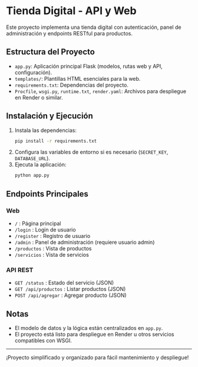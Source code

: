 # Tienda Digital - API y Web

Este proyecto implementa una tienda digital con autenticación, panel de administración y endpoints RESTful para productos.

## Estructura del Proyecto

- `app.py`: Aplicación principal Flask (modelos, rutas web y API, configuración).
- `templates/`: Plantillas HTML esenciales para la web.
- `requirements.txt`: Dependencias del proyecto.
- `Procfile`, `wsgi.py`, `runtime.txt`, `render.yaml`: Archivos para despliegue en Render o similar.

## Instalación y Ejecución

1. Instala las dependencias:
   ```bash
   pip install -r requirements.txt
   ```
2. Configura las variables de entorno si es necesario (`SECRET_KEY`, `DATABASE_URL`).
3. Ejecuta la aplicación:
   ```bash
   python app.py
   ```

## Endpoints Principales

### Web
- `/` : Página principal
- `/login` : Login de usuario
- `/register` : Registro de usuario
- `/admin` : Panel de administración (requiere usuario admin)
- `/productos` : Vista de productos
- `/servicios` : Vista de servicios

### API REST
- `GET /status` : Estado del servicio (JSON)
- `GET /api/productos` : Listar productos (JSON)
- `POST /api/agregar` : Agregar producto (JSON)

## Notas
- El modelo de datos y la lógica están centralizados en `app.py`.
- El proyecto está listo para despliegue en Render u otros servicios compatibles con WSGI.

---

¡Proyecto simplificado y organizado para fácil mantenimiento y despliegue! 